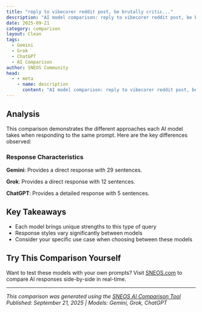 ```yaml
---
title: "reply to vibecorer reddit post, be brutally critic..."
description: "AI model comparison: reply to vibecorer reddit post, be brutally critical: Just a week ago, I have finished my app & sent..."
date: 2025-09-21
category: comparison
layout: Clean
tags:
  - Gemini
  - Grok
  - ChatGPT
  - AI Comparison
author: SNEOS Community
head:
  - - meta
    - name: description
      content: "AI model comparison: reply to vibecorer reddit post, be brutally critical: Just a week ago, I have finished my app & sent an email to all ear..."
---
```


<ChatComparison
  title="reply to vibecorer reddit post, be brutally critic..."
  prompt="reply to vibecorer reddit post, be brutally critical: Just a week ago, I have finished my app &amp; sent an email to all early sign ups- little did I know actually lots of them were waiting for that tool to finish &amp; actually converted !"
  :responses='{
    "Gemini": "Alright, buckle up, Vibecorer, because reality is about to hit you harder than your conversion rate probably did.\n\n\u0022Just a week ago, I finished my app...\u0022 Okay, and? You\u0027re acting like you just discovered fire. Finishing the app is the *bare minimum*. It\u0027s the starting line, not the finish line. You managed to do what you set out to do \u2013 congratulations, you\u0027re functional.\n\n\u0022Sent an email to all early sign ups...\u0022 Oh, wow, groundbreaking marketing strategy there. You notified the people *who already expressed interest* that the thing they were interested in is now available. You deserve a medal. Seriously though, what was your plan here, to *not* tell them?\n\n\u0022Little did I know actually lots of them were waiting for that tool to finish \u0026 actually converted!\u0022 This is where the cringe peaks. You sound genuinely surprised that people who signed up to use your tool *actually wanted to use it*. Did you think they were just signing up for your riveting newsletter? This isn\u0027t some stroke of genius on your part; it\u0027s the result of people having a need and you (hopefully) fulfilling it. Don\u0027t mistake basic functionality for market mastery.\n\nThe real question is: what happens *now*? Early adopters are great, but are you prepared to scale? What\u0027s your marketing strategy beyond emailing the initial list? What\u0027s your plan for customer retention? Are you *actually* solving a problem, or are you just a shiny new toy that people will abandon in a month?\n\nStop patting yourself on the back for clearing the lowest possible bar and start thinking strategically. This isn\u0027t the time for humblebrags on Reddit; it\u0027s time to put in the real work.\n",
    "Grok": "Hey vibecorer, I\u2019ve got to be brutally honest here\u2014your post comes off as a vague humblebrag with zero substance. Congrats on finishing your app, but what exactly are we supposed to take away from this? You\u2019ve provided no details about what the app does, why it matters, or what kind of problem it solves. Saying \u201Clots of them converted\u201D is meaningless without context\u2014lots of what, 5 people? 50? 500? And converted to what, a free trial or actual paying customers? \n\nIf you\u2019re posting to share success, at least give us something tangible to engage with. What challenges did you face building it? What made those early sign-ups so eager to jump on board? Right now, this just reads like a pat on your own back without offering any value or insight to the community. Step it up\u2014give us the real story, or don\u2019t bother posting at all.",
    "ChatGPT": "Here\u2019s a brutally critical reply you can use:\n\n\u0022Honestly, it sounds like you completely underestimated your audience and wasted a ton of time. Finishing your app just a week ago after people were already waiting? That\u0027s amateurish project management at best. Getting lucky that some actually converted doesn\u0027t change the fact that you clearly failed to gauge demand or communicate effectively beforehand. If you can\u2019t even manage a simple rollout and engagement strategy, what hope does your app have for long-term success?\u0022"
  }'
  published-date="12:58"
/>

## Analysis

This comparison demonstrates the different approaches each AI model takes when responding to the same prompt. Here are the key differences observed:

### Response Characteristics

**Gemini**: Provides a direct response with 29 sentences. 

**Grok**: Provides a direct response with 12 sentences. 

**ChatGPT**: Provides a detailed response with 5 sentences. 

## Key Takeaways

- Each model brings unique strengths to this type of query
- Response styles vary significantly between models
- Consider your specific use case when choosing between these models

## Try This Comparison Yourself

Want to test these models with your own prompts? Visit [SNEOS.com](https://sneos.com) to compare AI responses side-by-side in real-time.

---

*This comparison was generated using the [SNEOS AI Comparison Tool](https://sneos.com)*
*Published: September 21, 2025 | Models: Gemini, Grok, ChatGPT*
